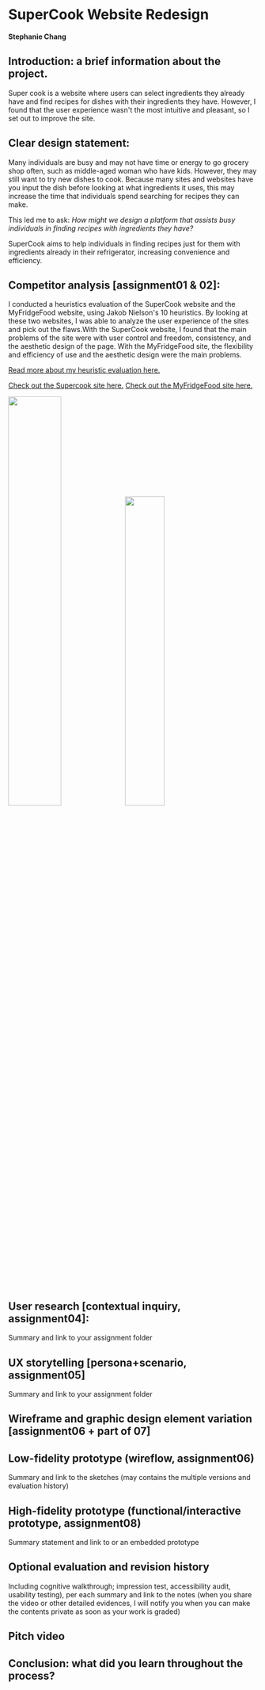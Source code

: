 # SuperCook Website Redesign
**Stephanie Chang**

## Introduction: a brief information about the project. 
Super cook is a website where users can select ingredients they already have and find recipes for dishes with their ingredients they have. However, I found that the user experience wasn't the most intuitive and pleasant, so I set out to improve the site.


## Clear design statement: 
Many individuals are busy and may not have time or energy to go grocery shop often, such as middle-aged woman who have kids. However, they may still want to try new dishes to cook. Because many sites and websites have you input the dish before looking at what ingredients it uses, this may increase the time that individuals spend searching for recipes they can make.

This led me to ask: *How might we design a platform that assists busy individuals in finding recipes with ingredients they have?*

SuperCook aims to help individuals in finding recipes just for them with ingredients already in their refrigerator, increasing convenience and efficiency. 


## Competitor analysis [assignment01 & 02]:

I conducted a heuristics evaluation of the SuperCook website and the MyFridgeFood website, using Jakob Nielson's 10 heuristics. By looking at these two websites, I was able to analyze the user experience of the sites and pick out the flaws.With the SuperCook website, I found that the main problems of the site were with user control and freedom, consistency, and the aesthetic design of the page. With the MyFridgeFood site, the flexibility and efficiency of use and the aesthetic design were the main problems.

[Read more about my heuristic evaluation here.](https://github.com/stephchang/DH150-Stephanie/tree/main/Assignment%2001)

[Check out the Supercook site here.](https://www.supercook.com/)
[Check out the MyFridgeFood site here.](https://myfridgefood.com/)

<img src="https://stephchang.github.io/DH150-Stephanie/supercook.png" width="46%"> <img src="https://stephchang.github.io/DH150-Stephanie/myfridgefood.png" width="40%">

## User research [contextual inquiry, assignment04]:
Summary and link to your assignment folder

## UX storytelling [persona+scenario, assignment05]
Summary and link to your assignment folder

## Wireframe and graphic design element variation [assignment06 + part of 07]

## Low-fidelity prototype (wireflow, assignment06)
Summary and link to the sketches (may contains the multiple versions and evaluation history)

## High-fidelity prototype (functional/interactive prototype, assignment08)
Summary statement and link to or an embedded prototype

## Optional evaluation and revision history 
Including cognitive walkthrough; impression test, accessibility audit, usability testing), per each summary and link to the notes (when you share the video or other detailed evidences, I will notify you when you can make the contents private as soon as your work is graded)

## Pitch video 

## Conclusion: what did you learn throughout the process?
